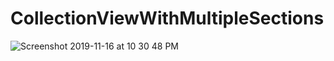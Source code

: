 # CollectionViewWithMultipleSections

![Screenshot 2019-11-16 at 10 30 48 PM](https://user-images.githubusercontent.com/38103919/68996493-e233a580-08c0-11ea-90b7-ffd4abe18828.png)
